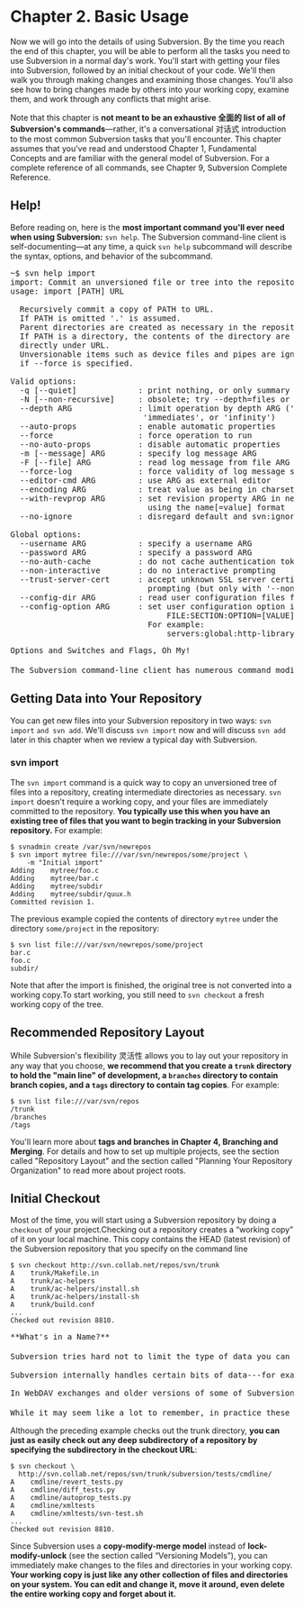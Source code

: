 # Chapter 2. Basic Usage

Now we will go into the details of using Subversion. By the time you reach the end of this chapter, you will be able to perform all the tasks you need to use Subversion in a normal day's work. You'll start with getting your files into Subversion, followed by an initial checkout of your code. We'll then walk you through making changes and examining those changes. You'll also see how to bring changes made by others into your working copy, examine them, and work through any conflicts that might arise.

Note that this chapter is **not meant to be an exhaustive 全面的 list of all of Subversion's commands**—rather, it's a conversational 对话式 introduction to the most common Subversion tasks that you'll encounter. This chapter assumes that you've read and understood Chapter 1,
Fundamental Concepts and are familiar with the general model of Subversion. For a complete reference of all commands, see Chapter 9, Subversion Complete Reference.

## Help!

Before reading on, here is the **most important command you'll ever need when using Subversion:** `svn help`. The Subversion command-line client is self-documenting—at any time, a quick `svn help` subcommand will describe the syntax, options, and behavior of the subcommand.

<pre>
~$ svn help import
import: Commit an unversioned file or tree into the repository.
usage: import [PATH] URL

  Recursively commit a copy of PATH to URL.
  If PATH is omitted '.' is assumed.
  Parent directories are created as necessary in the repository.
  If PATH is a directory, the contents of the directory are added
  directly under URL.
  Unversionable items such as device files and pipes are ignored
  if --force is specified.

Valid options:
  -q [--quiet]             : print nothing, or only summary information
  -N [--non-recursive]     : obsolete; try --depth=files or --depth=immediates
  --depth ARG              : limit operation by depth ARG ('empty', 'files',
                            'immediates', or 'infinity')
  --auto-props             : enable automatic properties
  --force                  : force operation to run
  --no-auto-props          : disable automatic properties
  -m [--message] ARG       : specify log message ARG
  -F [--file] ARG          : read log message from file ARG
  --force-log              : force validity of log message source
  --editor-cmd ARG         : use ARG as external editor
  --encoding ARG           : treat value as being in charset encoding ARG
  --with-revprop ARG       : set revision property ARG in new revision
                             using the name[=value] format
  --no-ignore              : disregard default and svn:ignore property ignores

Global options:
  --username ARG           : specify a username ARG
  --password ARG           : specify a password ARG
  --no-auth-cache          : do not cache authentication tokens
  --non-interactive        : do no interactive prompting
  --trust-server-cert      : accept unknown SSL server certificates without
                             prompting (but only with '--non-interactive')
  --config-dir ARG         : read user configuration files from directory ARG
  --config-option ARG      : set user configuration option in the format:
                                 FILE:SECTION:OPTION=[VALUE]
                             For example:
                                 servers:global:http-library=serf
</pre>

<pre>
Options and Switches and Flags, Oh My!

The Subversion command-line client has numerous command modifiers (which we call options), but there are two distinct 明显 kinds of options: short options are a single hyphen 连字符号 followed by a single letter, and long options consist of two hyphens followed by a number of letters (e.g., -s and --this-is-a-long-option, respectively). **Every option has a long format, but only certain options have an additional short format (these are typically options that are frequently used).** To maintain clarity, we usually use the long form in code examples, but when describing options, if there's a short form, we'll provide the long form (to improve clarity) and the short form (to make it easier to remember). You should use whichever one you're more comfortable with,but don't try to use both.
</pre>

## Getting Data into Your Repository

You can get new files into your Subversion repository in two ways: `svn import` `and svn add`. We'll discuss `svn import` now and will discuss `svn add` later in this chapter when we
review a typical day with Subversion.

### svn import

The `svn import` command is a quick way to copy an unversioned tree of files into a repository, creating intermediate directories as necessary. `svn import` doesn't require a working copy, and your files are immediately committed to the repository. **You typically use this when you have an existing tree of files that you want to begin tracking in your Subversion repository.** For example:

  ```shell
  $ svnadmin create /var/svn/newrepos
  $ svn import mytree file:///var/svn/newrepos/some/project \
      -m "Initial import"
  Adding    mytree/foo.c
  Adding    mytree/bar.c
  Adding    mytree/subdir
  Adding    mytree/subdir/quux.h
  Committed revision 1.
  ```

The previous example copied the contents of directory `mytree` under the directory `some/project` in the repository:

  ```shell
  $ svn list file:///var/svn/newrepos/some/project
  bar.c
  foo.c
  subdir/
  ```

Note that after the import is finished, the original tree is not converted into a working copy.To start working, you still need to `svn checkout` a fresh working copy of the tree.

## Recommended Repository Layout

While Subversion's flexibility 灵活性 allows you to lay out your repository in any way that you choose, **we recommend that you create a `trunk` directory to hold the "main line" of development, a `branches` directory to contain branch copies, and a `tags` directory to contain tag copies**. For example:

  ```shell
  $ svn list file:///var/svn/repos
  /trunk
  /branches
  /tags
  ```

You'll learn more about **tags and branches in Chapter 4, Branching and Merging**. For details and how to set up multiple projects, see the section called "Repository Layout" and the section called "Planning Your Repository Organization" to read more about project roots.

## Initial Checkout

Most of the time, you will start using a Subversion repository by doing a `checkout` of your project.Checking out a repository creates a “working copy” of it on your local machine.
This copy contains the HEAD (latest revision) of the Subversion repository that you specify on the command line

  ```shell
  $ svn checkout http://svn.collab.net/repos/svn/trunk
  A    trunk/Makefile.in
  A    trunk/ac-helpers
  A    trunk/ac-helpers/install.sh
  A    trunk/ac-helpers/install-sh
  A    trunk/build.conf
  ...
  Checked out revision 8810.
  ```

<pre>
**What's in a Name?**

Subversion tries hard not to limit the type of data you can place under version control.The contents of files and property values are stored and transmitted as __binary data__,and the section called “File Content Type” tells you how to give Subversion a hint 提示 that “textual” operations don't make sense for a particular file. There are a few places,however, where Subversion places restrictions 限制 on information it stores.

Subversion internally handles certain bits of data---for example, property names,pathnames, and log messages—as UTF-8-encoded Unicode. **This is not to say that all your interactions with Subversion must involve UTF-8, though. As a general rule**,Subversion clients will gracefully and transparently handle conversions **between UTF-8 and the encoding system in use on your computer**, if such a conversion can meaningfully be done (which is the case for most common encodings in use today).

In WebDAV exchanges and older versions of some of Subversion's administrative files, paths are used as XML attribute values, and property names in XML tag names.This means that pathnames can contain only legal XML (1.0) characters, and properties are further limited to ASCII characters. **Subversion also prohibits `TAB`, `CR`, and `LF` characters in path names to prevent paths from being broken up in diffs or in the output of commands such as `svn log` or `svn status`**.

While it may seem like a lot to remember, in practice these limitations are rarely 很少 a problem. As long as your locale settings are compatible with UTF-8 and you don't use control characters in path names, you should have no trouble communicating with Subversion. The command-line client adds an extra bit of help—to create “legally correct” versions for internal use it will automatically escape illegal path characters as needed in URLs that you type.
</pre>

Although the preceding example checks out the trunk directory, **you can just as easily check out any deep subdirectory of a repository by specifying the subdirectory in the checkout URL**:

  ```shell
  $ svn checkout \
    http://svn.collab.net/repos/svn/trunk/subversion/tests/cmdline/
  A    cmdline/revert_tests.py
  A    cmdline/diff_tests.py
  A    cmdline/autoprop_tests.py
  A    cmdline/xmltests
  A    cmdline/xmltests/svn-test.sh
  ...
  Checked out revision 8810.
  ```

Since Subversion uses a **copy-modify-merge model** instead of **lock-modify-unlock** (see the section called “Versioning Models”), you can immediately make changes to the files and directories in your working copy. **Your working copy is just like any other collection of files and directories on your system. You can edit and change it, move it around, even delete the entire working copy and forget about it.**

